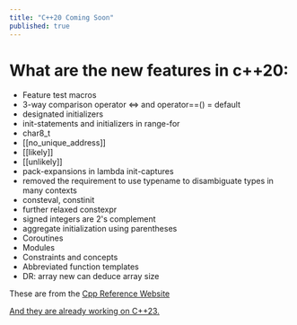 ```yaml
---
title: "C++20 Coming Soon"
published: true
---
```

# What are the new features in c++20:
- Feature test macros
- 3-way comparison operator <=> and operator==() = default
- designated initializers
- init-statements and initializers in range-for
- char8_t
- [[no_unique_address]]
- [[likely]]
- [[unlikely]]
- pack-expansions in lambda init-captures
- removed the requirement to use typename to disambiguate types in many contexts
- consteval, constinit
- further relaxed constexpr
- signed integers are 2's complement
- aggregate initialization using parentheses
- Coroutines
- Modules
- Constraints and concepts
- Abbreviated function templates
- DR: array new can deduce array size

These are from the [Cpp Reference Website](https://en.cppreference.com/w/cpp/20)

[And they are already working on C++23.](https://www.infoworld.com/article/3528882/c-plus-plus-20-spec-finalized-c-plus-plus-23-spec-begins.html)
